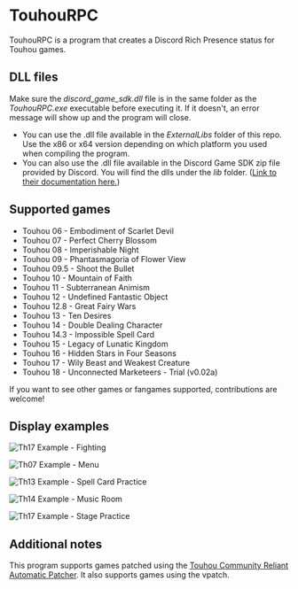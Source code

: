 # TouhouRPC
TouhouRPC is a program that creates a Discord Rich Presence status for Touhou games. 

## DLL files
Make sure the *discord_game_sdk.dll* file is in the same folder as the *TouhouRPC.exe* executable before executing it. If it doesn't, an error message will show up and the program will close.  
- You can use the .dll file available in the *ExternalLibs* folder of this repo. Use the x86 or x64 version depending on which platform you used when compiling the program.  
- You can also use the .dll file available in the Discord Game SDK zip file provided by Discord. You will find the dlls under the *lib* folder. ([Link to their documentation here.](https://discordapp.com/developers/docs/game-sdk/sdk-starter-guide))


## Supported games
- Touhou 06 - Embodiment of Scarlet Devil
- Touhou 07 - Perfect Cherry Blossom
- Touhou 08 - Imperishable Night
- Touhou 09 - Phantasmagoria of Flower View
- Touhou 09.5 - Shoot the Bullet
- Touhou 10 - Mountain of Faith
- Touhou 11 - Subterranean Animism
- Touhou 12 - Undefined Fantastic Object
- Touhou 12.8 - Great Fairy Wars
- Touhou 13 - Ten Desires
- Touhou 14 - Double Dealing Character
- Touhou 14.3 - Impossible Spell Card
- Touhou 15 - Legacy of Lunatic Kingdom
- Touhou 16 - Hidden Stars in Four Seasons
- Touhou 17 - Wily Beast and Weakest Creature
- Touhou 18 - Unconnected Marketeers - Trial (v0.02a)

If you want to see other games or fangames supported, contributions are welcome!

## Display examples
![Th17 Example - Fighting](https://relick.me/touhourpc/1-wbawc-playing.png)
  
![Th07 Example - Menu](https://relick.me/touhourpc/2-pcb-menu.png)
  
![Th13 Example - Spell Card Practice](https://relick.me/touhourpc/3-td-spellcard.png)
  
![Th14 Example - Music Room](https://relick.me/touhourpc/4-ddc-musicroom.png)
  
![Th17 Example - Stage Practice](https://relick.me/touhourpc/5-wbawc-practicing.png)
 

## Additional notes
This program supports games patched using the [Touhou Community Reliant Automatic Patcher](https://github.com/thpatch/thcrap). It also supports games using the vpatch.
